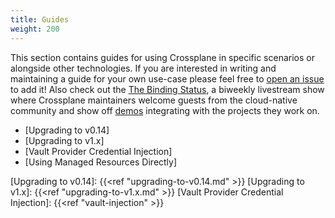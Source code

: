 ```yaml
---
title: Guides
weight: 200
---
```


This section contains guides for using Crossplane in specific scenarios or
alongside other technologies. If you are interested in writing and
maintaining a guide for your own use-case please feel free to [open an issue] to
add it! Also check out the [The Binding Status], a biweekly livestream show
where Crossplane maintainers welcome guests from the cloud-native community and
show off [demos] integrating with the projects they work on.

- [Upgrading to v0.14]
- [Upgrading to v1.x]
- [Vault Provider Credential Injection]
- [Using Managed Resources Directly]

<!-- Named Links -->

[open an issue]: https://github.com/crossplane/crossplane/issues/new
[The Binding Status]: https://youtube.com/playlist?list=PL510POnNVaaYFuK-B_SIUrpIonCtLVOzT
[demos]: https://github.com/crossplane/tbs
[Upgrading to v0.14]: {{<ref "upgrading-to-v0.14.md" >}}
[Upgrading to v1.x]: {{<ref "upgrading-to-v1.x.md" >}}
[Vault Provider Credential Injection]: {{<ref "vault-injection" >}}


